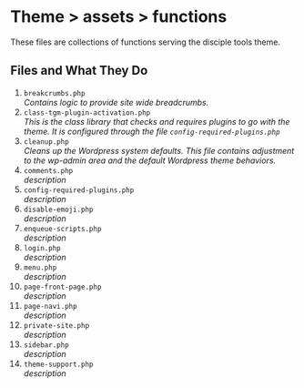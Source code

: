 # Theme > assets > functions
These files are collections of functions serving the disciple tools theme.

## Files and What They Do

1. `breakcrumbs.php`   
   _Contains logic to provide site wide breadcrumbs._
1. `class-tgm-plugin-activation.php`  
   _This is the class library that checks and requires plugins to go with the theme. It is configured through the file `config-required-plugins.php`_
1. `cleanup.php`  
   _Cleans up the Wordpress system defaults. This file contains adjustment to the wp-admin area and the default Wordpress theme behaviors._
1. `comments.php`   
   _description_
1. `config-required-plugins.php`  
   _description_
1. `disable-emoji.php`  
   _description_
1. `enqueue-scripts.php`  
   _description_
1. `login.php`  
   _description_
1. `menu.php`  
   _description_
1. `page-front-page.php`  
   _description_
1. `page-navi.php`  
   _description_
1. `private-site.php`  
   _description_
1. `sidebar.php`  
   _description_
1. `theme-support.php`  
   _description_

